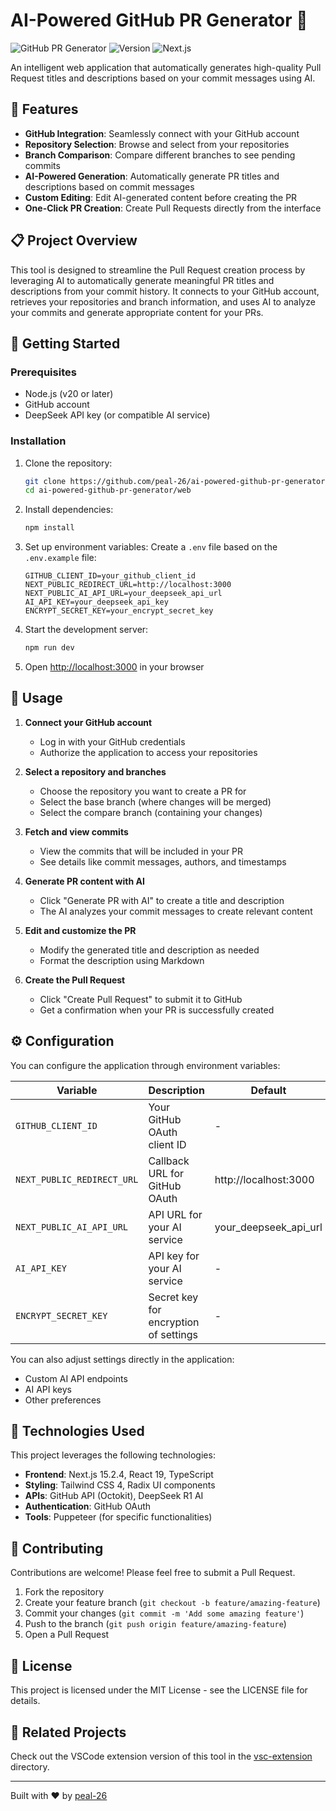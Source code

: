 # AI-Powered GitHub PR Generator 🚀

![GitHub PR Generator](https://img.shields.io/badge/GitHub-PR%20Generator-blue)
![Version](https://img.shields.io/badge/version-0.1.0-green)
![Next.js](https://img.shields.io/badge/Next.js-latest-black)

An intelligent web application that automatically generates high-quality Pull Request titles and descriptions based on your commit messages using AI.

<!-- Add a demo screenshot or banner here when available -->

## 🌟 Features

- **GitHub Integration**: Seamlessly connect with your GitHub account
- **Repository Selection**: Browse and select from your repositories
- **Branch Comparison**: Compare different branches to see pending commits
- **AI-Powered Generation**: Automatically generate PR titles and descriptions based on commit messages
- **Custom Editing**: Edit AI-generated content before creating the PR
- **One-Click PR Creation**: Create Pull Requests directly from the interface

## 📋 Project Overview

This tool is designed to streamline the Pull Request creation process by leveraging AI to automatically generate meaningful PR titles and descriptions from your commit history. It connects to your GitHub account, retrieves your repositories and branch information, and uses AI to analyze your commits and generate appropriate content for your PRs.

## 🚀 Getting Started

### Prerequisites

- Node.js (v20 or later)
- GitHub account
- DeepSeek API key (or compatible AI service)

### Installation

1. Clone the repository:
   ```bash
   git clone https://github.com/peal-26/ai-powered-github-pr-generator.git
   cd ai-powered-github-pr-generator/web
   ```

2. Install dependencies:
   ```bash
   npm install
   ```

3. Set up environment variables:
   Create a `.env` file based on the `.env.example` file:
   ```
   GITHUB_CLIENT_ID=your_github_client_id
   NEXT_PUBLIC_REDIRECT_URL=http://localhost:3000
   NEXT_PUBLIC_AI_API_URL=your_deepseek_api_url
   AI_API_KEY=your_deepseek_api_key
   ENCRYPT_SECRET_KEY=your_encrypt_secret_key
   ```

4. Start the development server:
   ```bash
   npm run dev
   ```

5. Open [http://localhost:3000](http://localhost:3000) in your browser

## 🔧 Usage

1. **Connect your GitHub account**
   - Log in with your GitHub credentials
   - Authorize the application to access your repositories

2. **Select a repository and branches**
   - Choose the repository you want to create a PR for
   - Select the base branch (where changes will be merged)
   - Select the compare branch (containing your changes)

3. **Fetch and view commits**
   - View the commits that will be included in your PR
   - See details like commit messages, authors, and timestamps

4. **Generate PR content with AI**
   - Click "Generate PR with AI" to create a title and description
   - The AI analyzes your commit messages to create relevant content

5. **Edit and customize the PR**
   - Modify the generated title and description as needed
   - Format the description using Markdown

6. **Create the Pull Request**
   - Click "Create Pull Request" to submit it to GitHub
   - Get a confirmation when your PR is successfully created

## ⚙️ Configuration

You can configure the application through environment variables:

| Variable | Description | Default |
|----------|-------------|---------|
| `GITHUB_CLIENT_ID` | Your GitHub OAuth client ID | - |
| `NEXT_PUBLIC_REDIRECT_URL` | Callback URL for GitHub OAuth | http://localhost:3000 |
| `NEXT_PUBLIC_AI_API_URL` | API URL for your AI service | your_deepseek_api_url |
| `AI_API_KEY` | API key for your AI service | - |
| `ENCRYPT_SECRET_KEY` | Secret key for encryption of settings | - |

You can also adjust settings directly in the application:
- Custom AI API endpoints
- AI API keys
- Other preferences

## 🧩 Technologies Used

This project leverages the following technologies:

- **Frontend**: Next.js 15.2.4, React 19, TypeScript
- **Styling**: Tailwind CSS 4, Radix UI components
- **APIs**: GitHub API (Octokit), DeepSeek R1 AI
- **Authentication**: GitHub OAuth
- **Tools**: Puppeteer (for specific functionalities)

## 🤝 Contributing

Contributions are welcome! Please feel free to submit a Pull Request.

1. Fork the repository
2. Create your feature branch (`git checkout -b feature/amazing-feature`)
3. Commit your changes (`git commit -m 'Add some amazing feature'`)
4. Push to the branch (`git push origin feature/amazing-feature`)
5. Open a Pull Request

## 📝 License

This project is licensed under the MIT License - see the LICENSE file for details.

## 🔗 Related Projects

Check out the VSCode extension version of this tool in the [vsc-extension]([../vsc-extension](https://github.com/PEAL-26/ai-powered-github-pr-generator-vsc-extension)) directory.

---

Built with ❤️ by [peal-26](https://github.com/peal-26)
